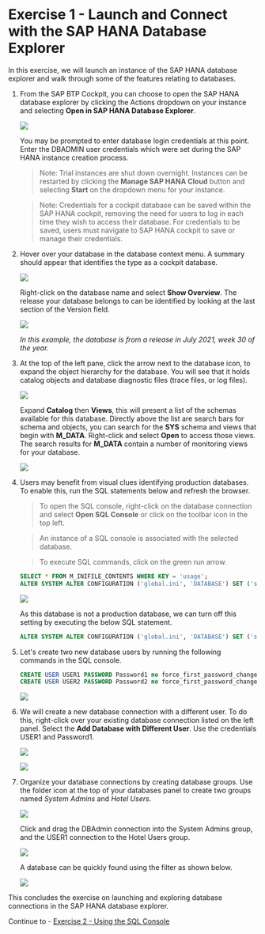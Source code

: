 # Exercise 1 - Launch and Connect with the SAP HANA Database Explorer

In this exercise, we will launch an instance of the SAP HANA database explorer and walk through some of the features relating to databases.

1. From the SAP BTP Cockpit, you can choose to open the SAP HANA database explorer by clicking the Actions dropdown on your instance and selecting **Open in SAP HANA Database Explorer**.

    ![](images/BTPCockpit.png)

    You may be prompted to enter database login credentials at this point. Enter the DBADMIN user credentials which were set during the SAP HANA instance creation process.

    >Note: Trial instances are shut down overnight. Instances can be restarted by clicking the **Manage SAP HANA Cloud** button and selecting **Start** on the dropdown menu for your instance.

    >Note: Credentials for a cockpit database can be saved within the SAP HANA cockpit, removing the need for users to log in each time they wish to access their database. For credentials to be saved, users must navigate to SAP HANA cockpit to save or manage their credentials.

2. Hover over your database in the database context menu. A summary should appear that identifies the type as a cockpit database.

    ![](images/DBSummary.png)

     Right-click on the database name and select **Show Overview**. The release your database belongs to can be identified by looking at the last section of the Version field.

    ![](images/ShowOverview.png)

    *In this example, the database is from a release in July 2021, week 30 of the year.*

3. At the top of the left pane, click the arrow next to the database icon, to expand the object hierarchy for the database. You will see that it holds catalog objects and database diagnostic files (trace files, or log files).

    ![](images/Catalog.png)

    Expand **Catalog** then **Views**, this will present a list of the schemas available for this database. Directly above the list are search bars for schema and objects, you can search for the **SYS** schema and views that begin with **M_DATA**. Right-click and select **Open** to access those views. The search results for **M_DATA** contain a number of monitoring views for your database.

    ![](images/SchemaMenu.png)


4. Users may benefit from visual clues identifying  production databases. To enable this, run the SQL statements below and refresh the browser.  
    >To open the SQL console, right-click on the database connection and select **Open SQL Console** or click on the toolbar icon in the top left.  
    
    >An instance of a SQL console is associated with the selected database.

    >To execute SQL commands, click on the green run arrow.

    ```SQL
    SELECT * FROM M_INIFILE_CONTENTS WHERE KEY = 'usage';
    ALTER SYSTEM ALTER CONFIGURATION ('global.ini', 'DATABASE') SET ('system_information', 'usage') = 'production' WITH RECONFIGURE;
    ```

    ![](images/ProductionLabel.png)

    As this database is not a production database, we can turn off this setting by executing the below SQL statement.

    ```SQL
    ALTER SYSTEM ALTER CONFIGURATION ('global.ini', 'DATABASE') SET ('system_information', 'usage') = 'custom' WITH RECONFIGURE;
    ```

5. Let's create two new database users by running the following commands in the SQL console.

   ```SQL
   CREATE USER USER1 PASSWORD Password1 no force_first_password_change;
   CREATE USER USER2 PASSWORD Password2 no force_first_password_change;
   ```

   ![](images/CreateUsers.png)

6. We will create a new database connection with a different user. To do this, right-click over your existing database connection listed on the left panel. Select the **Add Database with Different User**. Use the credentials USER1 and Password1.

    ![](images/NewDBUser.png)

    ![](images/ConnectionUser1.png)

7. Organize your database connections by creating database groups. Use the folder icon at the top of your databases panel to create two groups named *System Admins* and *Hotel Users*. 

    ![](images/Groups.png)

    Click and drag the DBAdmin connection into the System Admins group, and the USER1 connection to the Hotel Users group.

    ![](images/DatabasesInGroups.png)

    A database can be quickly found using the filter as shown below.
    
    ![](images/Filter.png)
    
This concludes the exercise on launching and exploring database connections in the SAP HANA database explorer.

Continue to - [Exercise 2 - Using the SQL Console](../ex2/README.md)
